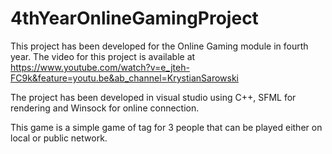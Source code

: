 # 4thYearOnlineGamingProject

This project has been developed for the Online Gaming module in fourth year.
The video for this project is available at https://www.youtube.com/watch?v=e_jteh-FC9k&feature=youtu.be&ab_channel=KrystianSarowski

The project has been developed in visual studio using C++, SFML for rendering and Winsock for online connection.

This game is a simple game of tag for 3 people that can be played either on local or public network.
